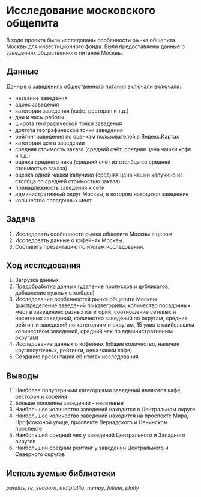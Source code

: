 # Исследование московского общепита

В ходе проекта были исследованы особенности рынка общепита Москвы для инвестиционного фонда. Были предоставлены данные о заведениях общественного питания Москвы.

## Данные

Данные о заведениях общественного питания включали включали:
- название заведения
- адрес заведения
- категория заведения (кафе, ресторан и т.д.)
- дни и часы работы
- широта географической точки заведения
- долгота географической точки заведения
- рейтинг заведения по оценкам пользователей в Яндекс.Картах
- категория цен в заведении
- средняя стоимость заказа (средний счёт, средняя цена чашки кофе и т.д.)
- оценка среднего чека (средний счёт из столбца со средней стоимостью заказа)
- оценка одной чашки капучино (средняя цена чашки капучино из столбца со средней стоимостью заказа)
- принадлежность заведения к сети
- административный округ Москвы, в котором находится заведение
- количество посадочных мест

## Задача

1. Исследовать особенности рынка общепита Москвы в целом.
2. Исследовать данные о кофейнях Москвы.
3. Составить презентацию по итогам исследования.

## Ход исследования

1. Загрузка данных
2. Предобработка данных (удаление пропусков и дубликатов, добавление нужных столбцов)
3. Исследование особенностей рынка общепита Москвы (распределение заведений по категориям, количество посадочных мест в заведениях разных категорий, соотношение сетевых и несетевых заведений, количество заведений по округам, средние рейтинги заведений по категориям и округам, 15 улиц с наибольшим количеством заведений, средний чек по административным округам)
4. Исследование данных о кофейнях (общее количество, наличие круглосуточных, рейтинги, цена чашки кофе)
5. Создание презентации об итогах исследования

## Выводы

1. Наиболее популярными категориями заведений являются кафе, ресторан и кофейня
2. Больше половины заведений - несетевые
3. Наибольшее количество заведений находится в Центральном округе
4. Наибольшее количество заведений находится на проспекте Мира, Профсоюзной улице, проспекте Вернадского и Ленинском проспекте
5. Наибольший средний чек у заведений Центрального и Западного округов
6. Наибольший средний рейтинг у заведений Центрального и Северного округов

## Используемые библиотеки
*pandas*, *re*, *seaborn*, *matplotlib*, *numpy*, *folium*, *plotly*
